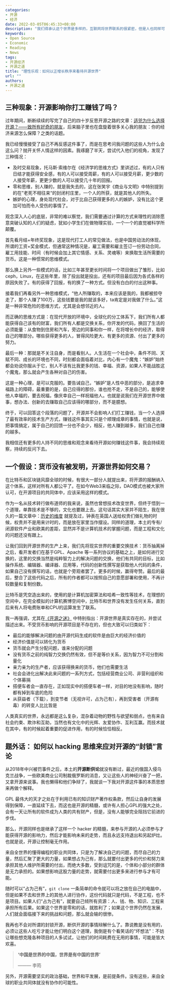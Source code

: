 ```yaml
---
categories:
- 开源
- 经济 
date: 2022-03-05T06:45:33+08:00
description: "我们得承认这个世界是多样的，互联网将世界联系的很紧密，但是人也同样可以建立壁垒阻挡这种信息，在拥抱开源的同时，我们也要承认闭源的存在是满足了部分的需求的，只是大家对未来的世界如何走有不同的看法而已，在技术与经济的道路上，我们是可以共存的，而且共同为人类服务。"
keywords:
- Open Source
- Economic
- Reading
- News
tags:
- 开源经济
- 开源之道
title: "理性乐观：如何以正增长秩序来看待开源世界"
url: ""
authors:
- 开源之道
---
```


## 三种现象：开源影响你打工赚钱了吗？

过年期间，断断续续的写完了自己的四十岁反思开源之路的文章：[适兕为什么选择开源？——致所有好奇的朋友](posts/the_way_of_open_source/kuosi-need-answer-questions)，后来脑子里也在盘旋着很多关心我的朋友：你的经济来源怎么保障？之类的话题。

我已经慢慢接受了自己不再反感这件事了，而是在思考问我问题的这些人为什么会这么问？抛开关怀人情这样的因素。我琢磨了半天，尝试代入他们的视角，发现了三种情况：

*  及时交易现象，托马斯·索维尔在《经济学的思维方式》里讲述过，有的人只有日结才能获得安全感，有的人可以接受周薪，有的人可以接受月薪，更少数的人接受年薪，更更少数的人可以接受几十年的回报。
* 零和思维，别人赚的，就是我失去的，这在张笑宇《商业与文明》中特别提到的在”老死不相往来“的封闭村庄里，一个人的所获，就是其他人的所失。
* 嫉妒的心理，身处现代社会，对于比自己获得更多的人的嫉妒，没有比这个更加可怕而令人受伤的事情了。

观念深入人心的底层，非常的难以察觉，我们需要通过计算的方式来理性的消除愿意突破认知的人们的疑虑，犹如小学生们在做物理实验，一个一个的直觉被科学所颠覆。

首先看月结+年终奖现象，这是现代打工人的常见做法，也是中国劳动法的体现，所谓的工资+奖金模式，但通常这种情况是，雇工需要和雇主签订一份劳动合同，雇工用技能、时间（有时候会加上其它情感、关系、灵魂等）来换取生活所需要的货币。这是一种惯常的思维模式。

那么换上另外一些模式的话，比如三年甚至更长时间将一个项目做出了雏形，比如ceph，Linux，在这些年里，除了投出就是投出，还有的项目最后因为各式各样的原因失败了。有的获得了回报，有的换了一种方式。但没有白白的付出这种事。

接着我们再看另外一种思维模式，“他人所赚取的，本来应该是我的，我都被掠夺走了，那个人赚了100万，这些钱要是我的就该多好，ta肯定是对我做了什么。”这是一种非常危险的思维方式，尤其是会想邻近的人。

而正确的思维方式是：在现代开放的环境中，全球化的分工体系下，我们所有人都能获得自己该有的财富，我们所有人都是交换关系，你开发的代码，换回了生活的必须能量：从食物到住房和汽车，旁边的同事和你一样，在将增长中的经济，取得自己的哪部分。哪些获得更多的人，冒得风险更大、有更多的资源、付出了更多的努力。

最后一种：那就是不关注自身，而是看别人。人生活在一个社会中，条件不同、天赋不同、成长的环境也不同，时刻都会面临着对比，内心有一个魔鬼：“嫉妒”始终都会劝说你服从于它，别人不该有比我更多的钱、幸福、资源，如果人不能战胜这个魔鬼，那么就会产生各种对自己的伤害。

这是一种心理，是可以克服的。要告诫自己，“嫉妒”是人性中恶的部分，是追求幸福路上的障碍，最重要的是，自己应得的那份，谁也抢不走，不是自己的，能够使他人幸福的，要去祝福，像庆幸自己一样祝福他人。也就是说我们在开源世界中做事，想办法、创新的去赚取自己应该得的哪部分，而不是臆想。

终于，可以回答这个段落的问题了，开源并不会影响人们打工赚钱，当一个人选择了最有效率的技术生产方式，赚钱这件事其实只是个顺理成章的事情，也就是说，把事情搞定，属于自己的回馈一分也不会少，相反，他人赚到越多，我们自己也赚的越多。

我相信还有更多的人持不同的思维和观念来看待开源如何赚钱这件事，我会持续观察，持续的反问下去。

## 一个假设：货币没有被发明，开源世界如何交易？

在比特币和区块链风靡全球的时候，有很大一部分人就提出来，将开源的报酬纳入这个体系，这样对所有人都公平了。在如今Web3来临之际，DAO模式也被大家所认可，在开源项目的共同体中，应该采用这样的模式。

作为一名从技术转行做布道师的我来说，虽然也曾想技术改变世界，但终于悟到一个道理，单靠技术是不够的，文化也要跟上去。这句话其实大家并不陌生，我在很久的一篇文章中：[历史的维度](posts/opensource/open_source_tao_and_way/latitude_of_history/) 就提及过，钟表在英国人送给权贵们做礼物的时候，权贵并不是用来计时的，而是放在家里当作摆设。同样的道理，本土的专有/闭源软件产业和欧美的差距，显然并不是计算机技术的掌握问题，而是工程和文化的问题还没有跟上。

让我们回到开源世界的生产上来，我们先将现实世界的重要交换技术：货币抽离掉之后，看开发者们在基于GPL、Apache 等一系列协议的基础之上，是如何进行交换的，这里的交换当然是纯粹智力上的解决问题的交换，他们有共同的目标，比如操作系统、编辑器、编译器、应用等，代码的创新性撰写是获取他人代码的条件，如果自己没有撰写的话，也就是个旁观者罢了。更多的时候，赢得夸赞。最后的最后，整合了这些代码之后，所有的作者都可以按照自己的意愿部署和使用，不再计较数量和复制份数。

比特币是凭空造出来的，使用的是计算机加密算法和哈希一致性等技术，在理想的空间中，在完全模拟的计算机赛博空间中，比特币和世界没有发生任何关系，直到后来有人将电费账单和CPU的运算发生了联系。

我一再强调，尤其在[《开源之迷》]() 中特别指出：开源世界是真实存在的，并尝试描述出来。不受货币影响的开源项目是不存在的，但也大致可以归类如下：

* 最后的能够解决问题的由开源代码生成的软件是由巨大的经济价值的
* 经济价值是可以转化为货币
* 货币就会产生分配问题，谁来分配的问题
* 没有货币之前的纯智力交换仍然有效，但不是等价关系，因为智力不可分割和量化
* 亲力亲为的生产者，应该获得换来的货币，他们也需要生活
* 社会会进化出解决此来问题的一系列方式，包括经营商业公司、非营利组织和个体募捐
* 搭便车者会一直存在，正如现实中的搭便车者一样，对目的地没有影响，随时都有掉到车底的危险
* 从获益者（下载），到变节者（无视许可，占为己有），再到受害者（开源有毒）的转变人比比皆是

人类真实的世界，永远都是这么复杂，混杂着动物的野性与欲望和弱点，也有来自社会约束、欺诈和互助，当然也有文化中的光辉、友爱协作、互利互赢。而技术就在其中，有的时候起着重要的促进作用，有的时候恰恰相反。

## 题外话： 如何以 hacking 思维来应对开源的“封锁”言论

从2018年中兴被罚事件之后，本土的**开源断供论**就没有断过，最近的俄国入侵乌克兰战争，一些欧美商业公司制裁俄罗斯的消息，又让这些人的神经兴奋了一把，又拿开源来说事。我也懒得和他们争辩了，我就谈一下我对开源这件事的本质思想来再做个解释。

GPL 最伟大的天才之处在于利用已有的知识财产著作权条款，然后让自身的发展得到保障，一直延续下去，而这也是开源的精髓，或许有人担心GPL的强大之处，会有一天让所有的软件成为人类的共有财产，但是，没有人能够完全阻挡它前进的步伐。

那么，开源同样也是继承了这样一个 hacker 的精髓，来参与开源的人必须参与才能获得开源的影响力，然后才能影响未来的走势，而且永远支持退出和另起炉灶。也就是说，开源让控制毫无作用。

来自全世界的懂得编程的职业共同体，只是为了解决自己的问题，而尽自己的力量，然后汇聚了更大的力量，如果想占为己有，那么就要付出更多的代价和努力来承担其他人维护所需要的付出，而绝大多数，受到诅咒的是，个体和小部分的群体是无力承担的。如果想影响这股力量的走势，就需要付出更多来进行参与才有可能。

随时可以“占为己有”，`git clone` 一条简单的命令就可以将之放在自己的电脑中，但是如果不去和世界上的其他人进行协作，这份代码就只是代码，不是工程，也不是项目。如果人们“占为己有”，就要自己倾所有资源：人、钱、物、知识、工程来承担所有后果。如果这个世界是零和的话，就胜利了；如果这个世界仍然在发展，人们就会面临接下来的挑战和问题，那么就会输的很惨。

我再也不会对所谓的封锁开源，断供开源的事情辩解什么了。靠说教是没有用的，必须让这些人吃亏才能让他们明白这个道理，我倒是有个看笑话的“坏想法”：不妨让哪些想克隆各种项目的人多试试，让他们的时间耗费在无用的事情，可能是皆大欢喜。

> **‘中国是世界的中国，世界是有中国的世界’**
>
>  ——— 李筠 

另外，开源需要坚实的政治基础，世界和平发展，是前提条件。没有这些，来自全球的职业共同体就没有协作的可能性。
